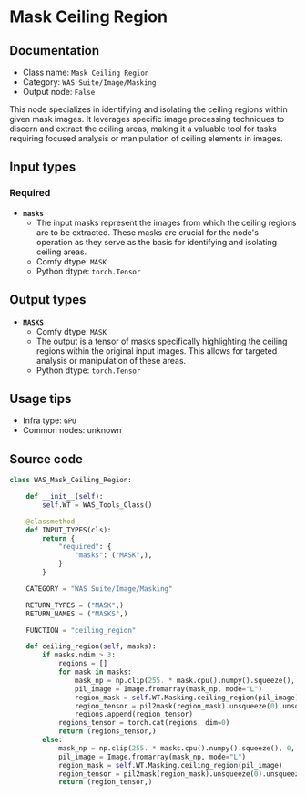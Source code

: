 # Mask Ceiling Region
## Documentation
- Class name: `Mask Ceiling Region`
- Category: `WAS Suite/Image/Masking`
- Output node: `False`

This node specializes in identifying and isolating the ceiling regions within given mask images. It leverages specific image processing techniques to discern and extract the ceiling areas, making it a valuable tool for tasks requiring focused analysis or manipulation of ceiling elements in images.
## Input types
### Required
- **`masks`**
    - The input masks represent the images from which the ceiling regions are to be extracted. These masks are crucial for the node's operation as they serve as the basis for identifying and isolating ceiling areas.
    - Comfy dtype: `MASK`
    - Python dtype: `torch.Tensor`
## Output types
- **`MASKS`**
    - Comfy dtype: `MASK`
    - The output is a tensor of masks specifically highlighting the ceiling regions within the original input images. This allows for targeted analysis or manipulation of these areas.
    - Python dtype: `torch.Tensor`
## Usage tips
- Infra type: `GPU`
- Common nodes: unknown


## Source code
```python
class WAS_Mask_Ceiling_Region:

    def __init__(self):
        self.WT = WAS_Tools_Class()

    @classmethod
    def INPUT_TYPES(cls):
        return {
            "required": {
                "masks": ("MASK",),
            }
        }

    CATEGORY = "WAS Suite/Image/Masking"

    RETURN_TYPES = ("MASK",)
    RETURN_NAMES = ("MASKS",)

    FUNCTION = "ceiling_region"

    def ceiling_region(self, masks):
        if masks.ndim > 3:
            regions = []
            for mask in masks:
                mask_np = np.clip(255. * mask.cpu().numpy().squeeze(), 0, 255).astype(np.uint8)
                pil_image = Image.fromarray(mask_np, mode="L")
                region_mask = self.WT.Masking.ceiling_region(pil_image)
                region_tensor = pil2mask(region_mask).unsqueeze(0).unsqueeze(1)
                regions.append(region_tensor)
            regions_tensor = torch.cat(regions, dim=0)
            return (regions_tensor,)
        else:
            mask_np = np.clip(255. * masks.cpu().numpy().squeeze(), 0, 255).astype(np.uint8)
            pil_image = Image.fromarray(mask_np, mode="L")
            region_mask = self.WT.Masking.ceiling_region(pil_image)
            region_tensor = pil2mask(region_mask).unsqueeze(0).unsqueeze(1)
            return (region_tensor,)

```
